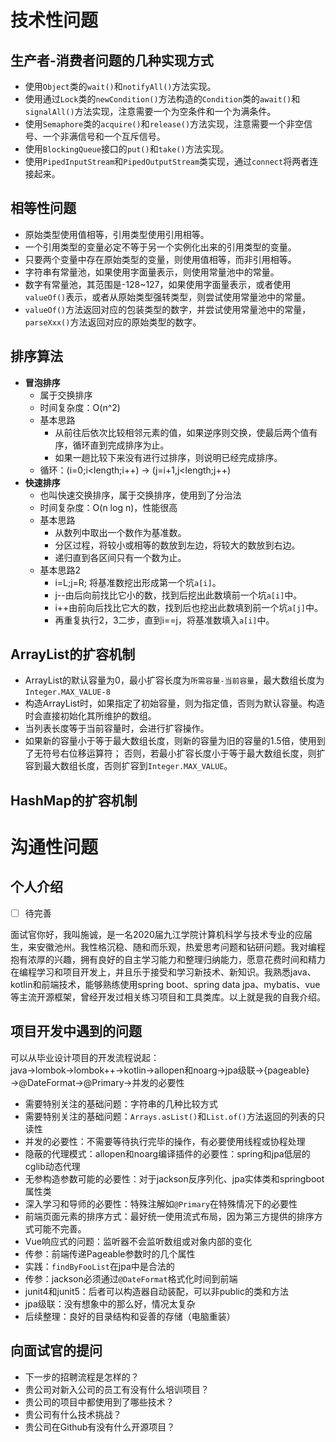 # 技术性问题

## 生产者-消费者问题的几种实现方式

* 使用`Object`类的`wait()`和`notifyAll()`方法实现。
* 使用通过`Lock`类的`newCondition()`方法构造的`Condition`类的`await()`和`signalAll()`方法实现，注意需要一个为空条件和一个为满条件。
* 使用`Semaphore`类的`acquire()`和`release()`方法实现，注意需要一个非空信号、一个非满信号和一个互斥信号。
* 使用`BlockingQueue`接口的`put()`和`take()`方法实现。
* 使用`PipedInputStream`和`PipedOutputStream`类实现，通过`connect`将两者连接起来。

## 相等性问题

* 原始类型使用值相等，引用类型使用引用相等。
* 一个引用类型的变量必定不等于另一个实例化出来的引用类型的变量。
* 只要两个变量中存在原始类型的变量，则使用值相等，而非引用相等。
* 字符串有常量池，如果使用字面量表示，则使用常量池中的常量。
* 数字有常量池，其范围是-128~127，如果使用字面量表示，或者使用`valueOf()`表示，或者从原始类型强转类型，则尝试使用常量池中的常量。
* `valueOf()`方法返回对应的包装类型的数字，并尝试使用常量池中的常量，`parseXxx()`方法返回对应的原始类型的数字。

## 排序算法

* **冒泡排序**
  * 属于交换排序
  * 时间复杂度：O(n^2)
  * 基本思路
    * 从前往后依次比较相邻元素的值，如果逆序则交换，使最后两个值有序，循环直到完成排序为止。
    * 如果一趟比较下来没有进行过排序，则说明已经完成排序。
  * 循环：(i=0;i<length;i++) -> (j=i+1,j<length;j++)
* **快速排序**
  * 也叫快速交换排序，属于交换排序，使用到了分治法
  * 时间复杂度：O(n log n)，性能很高
  * 基本思路
    * 从数列中取出一个数作为基准数。
    * 分区过程，将较小或相等的数放到左边，将较大的数放到右边。
    * 递归直到各区间只有一个数为止。
  * 基本思路2
    * i=L;j=R; 将基准数挖出形成第一个坑`a[i]`。
    * j--由后向前找比它小的数，找到后挖出此数填前一个坑`a[i]`中。
    * i++由前向后找比它大的数，找到后也挖出此数填到前一个坑`a[j]`中。
    * 再重复执行2，3二步，直到i==j，将基准数填入`a[i]`中。

## ArrayList的扩容机制

* ArrayList的默认容量为0，最小扩容长度为`所需容量-当前容量`，最大数组长度为`Integer.MAX_VALUE-8`
* 构造ArrayList时，如果指定了初始容量，则为指定值，否则为默认容量。构造时会直接初始化其所维护的数组。
* 当列表长度等于当前容量时，会进行扩容操作。
* 如果新的容量小于等于最大数组长度，则新的容量为旧的容量的1.5倍，使用到了无符号右位移运算符；
  否则，若最小扩容长度小于等于最大数组长度，则扩容到最大数组长度，否则扩容到`Integer.MAX_VALUE`。
  
## HashMap的扩容机制

# 沟通性问题

## 个人介绍

- [ ] 待完善

面试官你好，我叫施诚，是一名2020届九江学院计算机科学与技术专业的应届生，来安徽池州。我性格沉稳、随和而乐观，热爱思考问题和钻研问题。我对编程抱有浓厚的兴趣，拥有良好的自主学习能力和整理归纳能力，愿意花费时间和精力在编程学习和项目开发上，并且乐于接受和学习新技术、新知识。我熟悉java、kotlin和前端技术，能够熟练使用spring boot、spring data jpa、mybatis、vue等主流开源框架，曾经开发过相关练习项目和工具类库。以上就是我的自我介绍。

## 项目开发中遇到的问题

可以从毕业设计项目的开发流程说起：
java→lombok→lombok++→kotlin→allopen和noarg→jpa级联→{pageable}→@DateFormat→@Primary→并发的必要性

* 需要特别关注的基础问题：字符串的几种比较方式
* 需要特别关注的基础问题：`Arrays.asList()`和`List.of()`方法返回的列表的只读性
* 并发的必要性：不需要等待执行完毕的操作，有必要使用线程或协程处理
* 隐蔽的代理模式：allopen和noarg编译插件的必要性：spring和jpa低层的cglib动态代理
* 无参构造参数可能的必要性：对于jackson反序列化、jpa实体类和springboot属性类
* 深入学习和导师的必要性：特殊注解如`@Primary`在特殊情况下的必要性
* 前端页面元素的排序方式：最好统一使用流式布局，因为第三方提供的排序方式可能不完善。
* Vue响应式的问题：监听器不会监听数组或对象内部的变化
* 传参：前端传递Pageable参数时的几个属性
* 实践：`findByFooList`在jpa中是合法的
* 传参：jackson必须通过`@DateFormat`格式化时间到前端
* junit4和junit5：后者可以构造器自动装配，可以非public的类和方法
* jpa级联：没有想象中的那么好，情况太复杂
* 后续整理：良好的目录结构和妥善的存储（电脑重装）

## 向面试官的提问

* 下一步的招聘流程是怎样的？
* 贵公司对新入公司的员工有没有什么培训项目？
* 贵公司的项目中都使用到了哪些技术？
* 贵公司有什么技术挑战？
* 贵公司在Github有没有什么开源项目？
